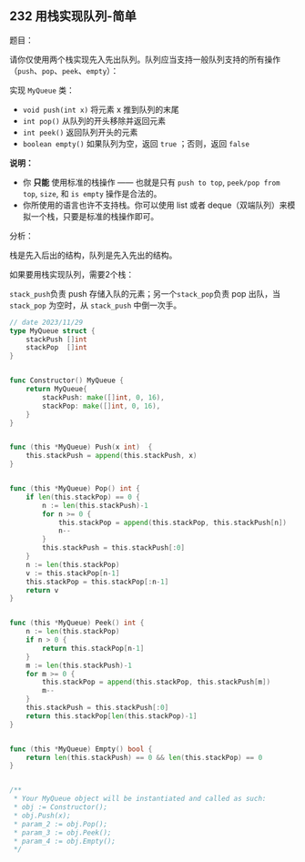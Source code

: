 ## 232 用栈实现队列-简单

题目：

请你仅使用两个栈实现先入先出队列。队列应当支持一般队列支持的所有操作（`push`、`pop`、`peek`、`empty`）：

实现 `MyQueue` 类：

- `void push(int x)` 将元素 x 推到队列的末尾
- `int pop()` 从队列的开头移除并返回元素
- `int peek()` 返回队列开头的元素
- `boolean empty()` 如果队列为空，返回 `true` ；否则，返回 `false`

**说明：**

- 你 **只能** 使用标准的栈操作 —— 也就是只有 `push to top`, `peek/pop from top`, `size`, 和 `is empty` 操作是合法的。
- 你所使用的语言也许不支持栈。你可以使用 list 或者 deque（双端队列）来模拟一个栈，只要是标准的栈操作即可。



分析：

栈是先入后出的结构，队列是先入先出的结构。

如果要用栈实现队列，需要2个栈：

`stack_push`负责 push 存储入队的元素；另一个`stack_pop`负责 pop 出队，当`stack_pop` 为空时，从 `stack_push` 中倒一次手。

```go
// date 2023/11/29
type MyQueue struct {
    stackPush []int
    stackPop  []int
}


func Constructor() MyQueue {
    return MyQueue{
        stackPush: make([]int, 0, 16),
        stackPop: make([]int, 0, 16),
    }
}


func (this *MyQueue) Push(x int)  {
    this.stackPush = append(this.stackPush, x)
}


func (this *MyQueue) Pop() int {
    if len(this.stackPop) == 0 {
        n := len(this.stackPush)-1
        for n >= 0 {
            this.stackPop = append(this.stackPop, this.stackPush[n])
            n--
        }
        this.stackPush = this.stackPush[:0]
    }
    n := len(this.stackPop)
    v := this.stackPop[n-1]
    this.stackPop = this.stackPop[:n-1]
    return v
}


func (this *MyQueue) Peek() int {
    n := len(this.stackPop)
    if n > 0 {
        return this.stackPop[n-1]
    }
    m := len(this.stackPush)-1
    for m >= 0 {
        this.stackPop = append(this.stackPop, this.stackPush[m])
        m--
    }
    this.stackPush = this.stackPush[:0]
    return this.stackPop[len(this.stackPop)-1]
}


func (this *MyQueue) Empty() bool {
    return len(this.stackPush) == 0 && len(this.stackPop) == 0
}


/**
 * Your MyQueue object will be instantiated and called as such:
 * obj := Constructor();
 * obj.Push(x);
 * param_2 := obj.Pop();
 * param_3 := obj.Peek();
 * param_4 := obj.Empty();
 */
```

